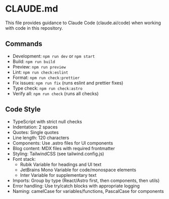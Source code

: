 # CLAUDE.md

This file provides guidance to Claude Code (claude.ai/code) when working with code in this repository.

## Commands
- Development: `npm run dev` or `npm start`
- Build: `npm run build`
- Preview: `npm run preview`
- Lint: `npm run check:eslint`
- Format: `npm run check:prettier`
- Fix issues: `npm run fix` (runs eslint and prettier fixes)
- Type check: `npm run check:astro`
- Verify all: `npm run check` (runs all checks)

## Code Style
- TypeScript with strict null checks
- Indentation: 2 spaces
- Quotes: Single quotes
- Line length: 120 characters
- Components: Use .astro files for UI components
- Blog content: MDX files with required frontmatter
- Styling: TailwindCSS (see tailwind.config.js)
- Font stack: 
  - Rubik Variable for headings and UI text
  - JetBrains Mono Variable for code/monospace elements
  - Inter Variable for supplementary text
- Imports: Group by type (React/Astro first, then components, then utils)
- Error handling: Use try/catch blocks with appropriate logging
- Naming: camelCase for variables/functions, PascalCase for components